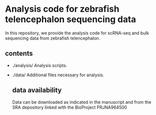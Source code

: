# Analysis code for zebrafish telencephalon sequencing data
In this repository, we provide the analysis code for scRNA-seq and bulk sequencing data from zebrafish telencephalon.

## contents
- ./analysis/
  Analysis scripts.
- ./data/
  Additional files necessary for analysis.

  ## data availability
  Data can be downloaded as indicated in the manuscript and from the SRA depository linked with the BioProject PRJNA964500
